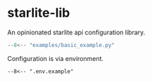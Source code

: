 # starlite-lib

An opinionated starlite api configuration library.

```py title="Simple Example"
--8<-- "examples/basic_example.py"
```

Configuration is via environment.

```dotenv title="Example .env"
--8<-- ".env.example"
```

